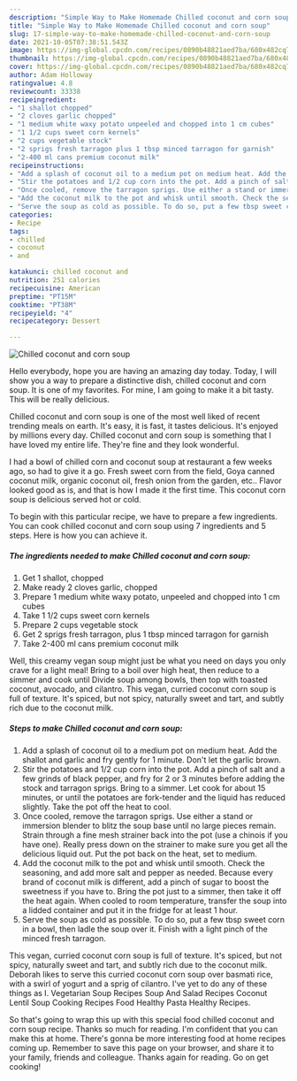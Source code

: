 ```yaml
---
description: "Simple Way to Make Homemade Chilled coconut and corn soup"
title: "Simple Way to Make Homemade Chilled coconut and corn soup"
slug: 17-simple-way-to-make-homemade-chilled-coconut-and-corn-soup
date: 2021-10-05T07:38:51.543Z
image: https://img-global.cpcdn.com/recipes/0890b48821aed7ba/680x482cq70/chilled-coconut-and-corn-soup-recipe-main-photo.jpg
thumbnail: https://img-global.cpcdn.com/recipes/0890b48821aed7ba/680x482cq70/chilled-coconut-and-corn-soup-recipe-main-photo.jpg
cover: https://img-global.cpcdn.com/recipes/0890b48821aed7ba/680x482cq70/chilled-coconut-and-corn-soup-recipe-main-photo.jpg
author: Adam Holloway
ratingvalue: 4.8
reviewcount: 33338
recipeingredient:
- "1 shallot chopped"
- "2 cloves garlic chopped"
- "1 medium white waxy potato unpeeled and chopped into 1 cm cubes"
- "1 1/2 cups sweet corn kernels"
- "2 cups vegetable stock"
- "2 sprigs fresh tarragon plus 1 tbsp minced tarragon for garnish"
- "2-400 ml cans premium coconut milk"
recipeinstructions:
- "Add a splash of coconut oil to a medium pot on medium heat. Add the shallot and garlic and fry gently for 1 minute. Don&#39;t let the garlic brown."
- "Stir the potatoes and 1/2 cup corn into the pot. Add a pinch of salt and a few grinds of black pepper, and fry for 2 or 3 minutes before adding the stock and tarragon sprigs. Bring to a simmer. Let cook for about 15 minutes, or until the potatoes are fork-tender and the liquid has reduced slightly. Take the pot off the heat to cool."
- "Once cooled, remove the tarragon sprigs. Use either a stand or immersion blender to blitz the soup base until no large pieces remain. Strain through a fine mesh strainer back into the pot (use a chinois if you have one). Really press down on the strainer to make sure you get all the delicious liquid out. Put the pot back on the heat, set to medium."
- "Add the coconut milk to the pot and whisk until smooth. Check the seasoning, and add more salt and pepper as needed. Because every brand of coconut milk is different, add a pinch of sugar to boost the sweetness if you have to. Bring the pot just to a simmer, then take it off the heat again. When cooled to room temperature, transfer the soup into a lidded container and put it in the fridge for at least 1 hour."
- "Serve the soup as cold as possible. To do so, put a few tbsp sweet corn in a bowl, then ladle the soup over it. Finish with a light pinch of the minced fresh tarragon."
categories:
- Recipe
tags:
- chilled
- coconut
- and

katakunci: chilled coconut and 
nutrition: 251 calories
recipecuisine: American
preptime: "PT15M"
cooktime: "PT38M"
recipeyield: "4"
recipecategory: Dessert

---
```



![Chilled coconut and corn soup](https://img-global.cpcdn.com/recipes/0890b48821aed7ba/680x482cq70/chilled-coconut-and-corn-soup-recipe-main-photo.jpg)

Hello everybody, hope you are having an amazing day today. Today, I will show you a way to prepare a distinctive dish, chilled coconut and corn soup. It is one of my favorites. For mine, I am going to make it a bit tasty. This will be really delicious.

Chilled coconut and corn soup is one of the most well liked of recent trending meals on earth. It's easy, it is fast, it tastes delicious. It's enjoyed by millions every day. Chilled coconut and corn soup is something that I have loved my entire life. They're fine and they look wonderful.

I had a bowl of chilled corn and coconut soup at restaurant a few weeks ago, so had to give it a go. Fresh sweet corn from the field, Goya canned coconut milk, organic coconut oil, fresh onion from the garden, etc.. Flavor looked good as is, and that is how I made it the first time. This coconut corn soup is delicious served hot or cold.


To begin with this particular recipe, we have to prepare a few ingredients. You can cook chilled coconut and corn soup using 7 ingredients and 5 steps. Here is how you can achieve it.

<!--inarticleads1-->

##### The ingredients needed to make Chilled coconut and corn soup:

1. Get 1 shallot, chopped
1. Make ready 2 cloves garlic, chopped
1. Prepare 1 medium white waxy potato, unpeeled and chopped into 1 cm cubes
1. Take 1 1/2 cups sweet corn kernels
1. Prepare 2 cups vegetable stock
1. Get 2 sprigs fresh tarragon, plus 1 tbsp minced tarragon for garnish
1. Take 2-400 ml cans premium coconut milk


Well, this creamy vegan soup might just be what you need on days you only crave for a light meal! Bring to a boil over high heat, then reduce to a simmer and cook until Divide soup among bowls, then top with toasted coconut, avocado, and cilantro. This vegan, curried coconut corn soup is full of texture. It&#39;s spiced, but not spicy, naturally sweet and tart, and subtly rich due to the coconut milk. 

<!--inarticleads2-->

##### Steps to make Chilled coconut and corn soup:

1. Add a splash of coconut oil to a medium pot on medium heat. Add the shallot and garlic and fry gently for 1 minute. Don&#39;t let the garlic brown.
1. Stir the potatoes and 1/2 cup corn into the pot. Add a pinch of salt and a few grinds of black pepper, and fry for 2 or 3 minutes before adding the stock and tarragon sprigs. Bring to a simmer. Let cook for about 15 minutes, or until the potatoes are fork-tender and the liquid has reduced slightly. Take the pot off the heat to cool.
1. Once cooled, remove the tarragon sprigs. Use either a stand or immersion blender to blitz the soup base until no large pieces remain. Strain through a fine mesh strainer back into the pot (use a chinois if you have one). Really press down on the strainer to make sure you get all the delicious liquid out. Put the pot back on the heat, set to medium.
1. Add the coconut milk to the pot and whisk until smooth. Check the seasoning, and add more salt and pepper as needed. Because every brand of coconut milk is different, add a pinch of sugar to boost the sweetness if you have to. Bring the pot just to a simmer, then take it off the heat again. When cooled to room temperature, transfer the soup into a lidded container and put it in the fridge for at least 1 hour.
1. Serve the soup as cold as possible. To do so, put a few tbsp sweet corn in a bowl, then ladle the soup over it. Finish with a light pinch of the minced fresh tarragon.


This vegan, curried coconut corn soup is full of texture. It&#39;s spiced, but not spicy, naturally sweet and tart, and subtly rich due to the coconut milk. Deborah likes to serve this curried coconut corn soup over basmati rice, with a swirl of yogurt and a sprig of cilantro. I&#39;ve yet to do any of these things as I. Vegetarian Soup Recipes Soup And Salad Recipes Coconut Lentil Soup Cooking Recipes Food Healthy Pasta Healthy Recipes. 

So that's going to wrap this up with this special food chilled coconut and corn soup recipe. Thanks so much for reading. I'm confident that you can make this at home. There's gonna be more interesting food at home recipes coming up. Remember to save this page on your browser, and share it to your family, friends and colleague. Thanks again for reading. Go on get cooking!
